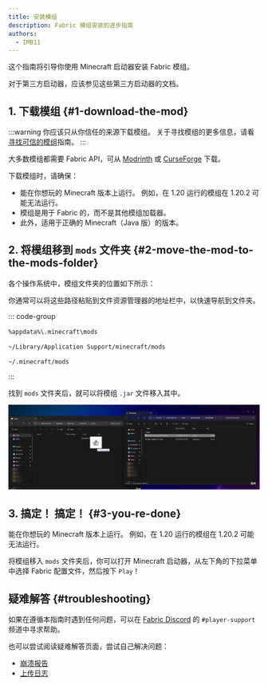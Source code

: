 ```yaml
---
title: 安装模组
description: Fabric 模组安装的逐步指南
authors:
  - IMB11
---
```


这个指南将引导你使用 Minecraft 启动器安装 Fabric 模组。

对于第三方启动器，应该参见这些第三方启动器的文档。

## 1. 下载模组 {#1-download-the-mod}

:::warning
你应该只从你信任的来源下载模组。 关于寻找模组的更多信息，请看[寻找可信的模组](./finding-mods)指南。
:::

大多数模组都需要 Fabric API，可从 [Modrinth](https://modrinth.com/mod/fabric-api) 或 [CurseForge](https://curseforge.com/minecraft/mc-mods/fabric-api) 下载。

下载模组时，请确保：

- 能在你想玩的 Minecraft 版本上运行。 例如，在 1.20 运行的模组在 1.20.2 可能无法运行。
- 模组是用于 Fabric 的，而不是其他模组加载器。
- 此外，适用于正确的 Minecraft（Java 版）的版本。

## 2. 将模组移到 `mods` 文件夹 {#2-move-the-mod-to-the-mods-folder}

各个操作系统中，模组文件夹的位置如下所示：

你通常可以将这些路径粘贴到文件资源管理器的地址栏中，以快速导航到文件夹。

::: code-group

```:no-line-numbers [Windows]
%appdata%\.minecraft\mods
```

```:no-line-numbers [macOS]
~/Library/Application Support/minecraft/mods
```

```:no-line-numbers [Linux]
~/.minecraft/mods
```

:::

找到 `mods` 文件夹后，就可以将模组 `.jar` 文件移入其中。

![已在模组文件夹中安装模组](/assets/players/installing-mods.png)

## 3. 搞定！ 搞定！ {#3-you-re-done}

能在你想玩的 Minecraft 版本上运行。 例如，在 1.20 运行的模组在 1.20.2 可能无法运行。

将模组移入 `mods` 文件夹后，你可以打开 Minecraft 启动器，从左下角的下拉菜单中选择 Fabric 配置文件，然后按下 `Play`！

## 疑难解答 {#troubleshooting}

如果在遵循本指南时遇到任何问题，可以在 [Fabric Discord](https://discord.gg/v6v4pMv) 的 `#player-support` 频道中寻求帮助。

也可以尝试阅读疑难解答页面，尝试自己解决问题：

- [崩溃报告](./troubleshooting/crash-reports)
- [上传日志](./troubleshooting/uploading-logs)
